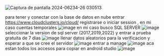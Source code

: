 ![Captura de pantalla 2024-06234-26 030513](https://github.com/Hack-Gamer001/G16-proyecto-aplicativo-taqueria/assets/119648000/f0b64bad-b761-4d0f-ba0d-9b33c261b1d6)

para tener y conectar con la base de datos en nube entrar https://www.cloudclusters.io/cloud/
registrarse o iniciar session , en mi caso cuentas temporales
![image](https://github.com/Hack-Gamer001/G16-proyecto-aplicativo-taqueria/assets/119648000/f997693c-3f44-4b4d-9a46-0fdba3080189)
en mi caso busco SQL SERVER
![image](https://github.com/Hack-Gamer001/G16-proyecto-aplicativo-taqueria/assets/119648000/ed995d7c-f2c6-43d3-8dcf-3a8647ee6ebe)
seleccionar la version de sql server (2017,2019,2022) y entrar a prueba gratuita de 7 dias 
![image](https://github.com/Hack-Gamer001/G16-proyecto-aplicativo-taqueria/assets/119648000/ee34bf04-992c-4ebb-a634-b8ef8e8bfdbb)
llenar datos aleatorios para la verificacion y esperar a que se cree el servidor
![image](https://github.com/Hack-Gamer001/G16-proyecto-aplicativo-taqueria/assets/119648000/28634862-0d7d-400d-8f7c-fee90fd3a172)
entrar a manage
![image](https://github.com/Hack-Gamer001/G16-proyecto-aplicativo-taqueria/assets/119648000/caab8d1a-da65-4f43-9577-052397c1ff47)
aca estan todos los accesos para copiar en android studio
![image](https://github.com/Hack-Gamer001/G16-proyecto-aplicativo-taqueria/assets/119648000/5e345f34-ae30-4bc9-bb60-7c6a0ce96856)

